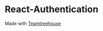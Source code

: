 # React-Authentication

Made with [Teamtreehouse](https://teamtreehouse.com/library/react-authentication-2)

